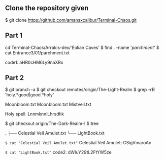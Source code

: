 ## Clone the repository given
$ git clone https://github.com/amansxcalibur/Terminal-Chaos.git

## Part 1

cd Terminal-Chaos/Arrakis-dex/'Eolian Caves'
$ find . -name '*parchment*'
$ cat Entrance3/01/parchment.txt 

code1: aHR0cHM6Ly9naXRo

## Part 2

$ git branch -a
$ git checkout remotes/origin/The-Light-Realm
$ grep -rEl 'holy.*good|good.*holy'

Moonbloom.txt
Moonbloom.txt
Mistveil.txt

Holy spell: LnnmknnlLhrsdhk

$ git checkout origin/The-Dark-Realm-I
$ tree

.
├── Celestial Veil Amulet.txt
└── LightBook.txt

`$ cat "Celestial Veil Amulet.txt"`
Celestial Veil Amulet: CSigVmaroAn

`$ cat "LightBook.txt"`
code2: dWIuY29tL2FtYW5ze
